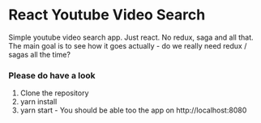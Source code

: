 # React Youtube Video Search

Simple youtube video search app. Just react. No redux, saga and all that.
The main goal is to see how it goes actually - do we really need redux / sagas all the time?

### Please do have a look ###

1. Clone the repository
2. yarn install
3. yarn start - You should be able too the app on http://localhost:8080
